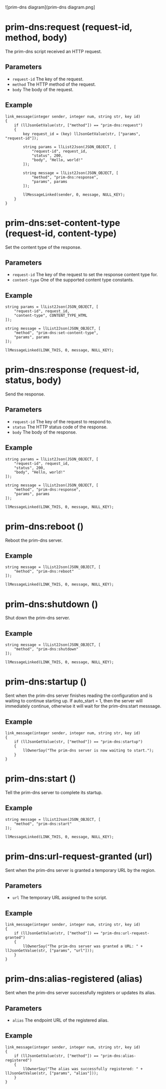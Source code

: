 ![prim-dns diagram](prim-dns diagram.png]

# prim-dns:request (request-id, method, body)

The prim-dns script received an HTTP request.

## Parameters

- `request-id` The key of the request.
- `method` The HTTP method of the request.
- `body` The body of the request.

## Example

```lsl
link_message(integer sender, integer num, string str, key id)
{    
    if (llJsonGetValue(str, ["method"]) == "prim-dns:request")
    {
        key request_id = (key) llJsonGetValue(str, ["params", "request-id"]);
        
        string params = llList2Json(JSON_OBJECT, [
            "request-id", request_id,
            "status", 200,
            "body", "Hello, world!"
        ]);
        
        string message = llList2Json(JSON_OBJECT, [
            "method", "prim-dns:response",
            "params", params
        ]);
        
        llMessageLinked(sender, 0, message, NULL_KEY);
    }
}
```

# prim-dns:set-content-type (request-id, content-type)

Set the content type of the response.

## Parameters

- `request-id` The key of the request to set the response content type for.
- `content-type` One of the supported content type constants.

## Example

```lsl
string params = llList2Json(JSON_OBJECT, [
    "request-id", request_id,
    "content-type", CONTENT_TYPE_HTML
]);

string message = llList2Json(JSON_OBJECT, [
    "method", "prim-dns:set-content-type",
    "params", params
]);

llMessageLinked(LINK_THIS, 0, message, NULL_KEY);
```

# prim-dns:response (request-id, status, body)

Send the response.

## Parameters

- `request-id` The key of the request to respond to.
- `status` The HTTP status code of the response.
- `body` The body of the response.

## Example

```lsl
string params = llList2Json(JSON_OBJECT, [
    "request-id", request_id,
    "status", 200,
    "body", "Hello, world!"
]);

string message = llList2son(JSON_OBJECT, [
    "method", "prim-dns:response",
    "params", params
]);

llMessageLinked(LINK_THIS, 0, message, NULL_KEY);
```

# prim-dns:reboot ()

Reboot the prim-dns server.

## Example

```lsl
string message = llList2Json(JSON_OBJECT, [
    "method", "prim-dns:reboot"
]);

llMessageLinked(LINK_THIS, 0, message, NULL_KEY);
```

# prim-dns:shutdown ()

Shut down the prim-dns server.

## Example

```lsl
string message = llList2Json(JSON_OBJECT, [
    "method", "prim-dns:shutdown"
]);

llMessageLinked(LINK_THIS, 0, message, NULL_KEY);
```

# prim-dns:startup ()

Sent when the prim-dns server finishes reading the configuration and is waiting to continue starting up. If auto_start = 1, then the server will immediately continue, otherwise it will wait for the prim-dns:start messsage.

## Example

```lsl
link_message(integer sender, integer num, string str, key id)
{    
    if (llJsonGetValue(str, ["method"]) == "prim-dns:startup")
    {
        llOwnerSay("The prim-dns server is now waiting to start.");
    }
}
```

# prim-dns:start ()

Tell the prim-dns server to complete its startup.

## Example 

```lsl
string message = llList2Json(JSON_OBJECT, [
    "method", "prim-dns:start"
]);

llMessageLinked(LINK_THIS, 0, message, NULL_KEY);
```

# prim-dns:url-request-granted (url)

Sent when the prim-dns server is granted a temporary URL by the region.

## Parameters

- `url` The temporary URL assigned to the script.

## Example

```lsl
link_message(integer sender, integer num, string str, key id)
{    
    if (llJsonGetValue(str, ["method"]) == "prim-dns:url-request-granted")
    {        
        llOwnerSay("The prim-dns server was granted a URL: " + llJsonGetValue(str, ["params", "url"]));
    }
}
```

# prim-dns:alias-registered (alias)

Sent when the prim-dns server successfully registers or updates its alias.

## Parameters

- `alias` The endpoint URL of the registered alias.

## Example

```lsl
link_message(integer sender, integer num, string str, key id)
{
    if (llJsonGetValue(str, ["method"]) == "prim-dns:alias-registered")
    {
        llOwnerSay("The alias was successfully registered: " + llJsonGetValue(str, ["params", "alias"]));
    }
}
```
